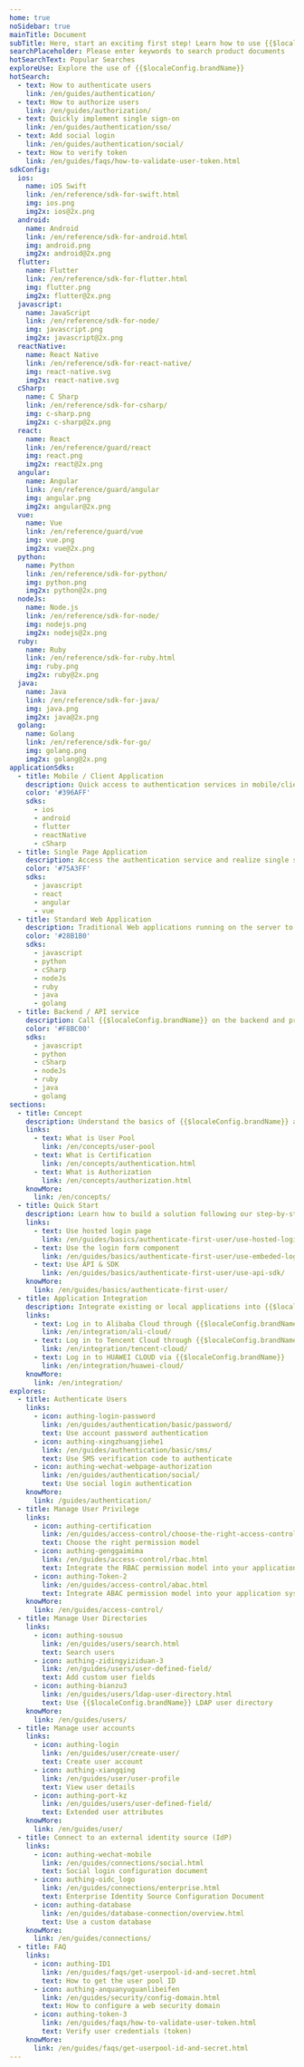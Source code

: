 ```yaml
---
home: true
noSidebar: true
mainTitle: Document
subTitle: Here, start an exciting first step! Learn how to use {{$localeConfig.brandName}} and the API provided by {{$localeConfig.brandName}}.
searchPlaceholder: Please enter keywords to search product documents
hotSearchText: Popular Searches
exploreUse: Explore the use of {{$localeConfig.brandName}}
hotSearch:
  - text: How to authenticate users
    link: /en/guides/authentication/
  - text: How to authorize users
    link: /en/guides/authorization/
  - text: Quickly implement single sign-on
    link: /en/guides/authentication/sso/
  - text: Add social login
    link: /en/guides/authentication/social/
  - text: How to verify token
    link: /en/guides/faqs/how-to-validate-user-token.html
sdkConfig:
  ios:
    name: iOS Swift
    link: /en/reference/sdk-for-swift.html
    img: ios.png
    img2x: ios@2x.png
  android:
    name: Android
    link: /en/reference/sdk-for-android.html
    img: android.png
    img2x: android@2x.png
  flutter:
    name: Flutter
    link: /en/reference/sdk-for-flutter.html
    img: flutter.png
    img2x: flutter@2x.png
  javascript:
    name: JavaScript
    link: /en/reference/sdk-for-node/
    img: javascript.png
    img2x: javascript@2x.png
  reactNative:
    name: React Native
    link: /en/reference/sdk-for-react-native/
    img: react-native.svg
    img2x: react-native.svg
  cSharp:
    name: C Sharp
    link: /en/reference/sdk-for-csharp/
    img: c-sharp.png
    img2x: c-sharp@2x.png
  react:
    name: React
    link: /en/reference/guard/react
    img: react.png
    img2x: react@2x.png
  angular:
    name: Angular
    link: /en/reference/guard/angular
    img: angular.png
    img2x: angular@2x.png
  vue:
    name: Vue
    link: /en/reference/guard/vue
    img: vue.png
    img2x: vue@2x.png
  python:
    name: Python
    link: /en/reference/sdk-for-python/
    img: python.png
    img2x: python@2x.png
  nodeJs:
    name: Node.js
    link: /en/reference/sdk-for-node/
    img: nodejs.png
    img2x: nodejs@2x.png
  ruby:
    name: Ruby
    link: /en/reference/sdk-for-ruby.html
    img: ruby.png
    img2x: ruby@2x.png
  java:
    name: Java
    link: /en/reference/sdk-for-java/
    img: java.png
    img2x: java@2x.png
  golang:
    name: Golang
    link: /en/reference/sdk-for-go/
    img: golang.png
    img2x: golang@2x.png
applicationSdks:
  - title: Mobile / Client Application
    description: Quick access to authentication services in mobile/client applications
    color: '#396AFF'
    sdks:
      - ios
      - android
      - flutter
      - reactNative
      - cSharp
  - title: Single Page Application
    description: Access the authentication service and realize single sign-on in the web application running in the browser
    color: '#75A3FF'
    sdks:
      - javascript
      - react
      - angular
      - vue
  - title: Standard Web Application
    description: Traditional Web applications running on the server to achieve unified authentication and authorization
    color: '#28B1B0'
    sdks:
      - javascript
      - python
      - cSharp
      - nodeJs
      - ruby
      - java
      - golang
  - title: Backend / API service
    description: Call {{$localeConfig.brandName}} on the backend and protect the API interface
    color: '#F8BC00'
    sdks:
      - javascript
      - python
      - cSharp
      - nodeJs
      - ruby
      - java
      - golang
sections:
  - title: Concept
    description: Understand the basics of {{$localeConfig.brandName}} architecture
    links:
      - text: What is User Pool
        link: /en/concepts/user-pool
      - text: What is Certification
        link: /en/concepts/authentication.html
      - text: What is Authorization
        link: /en/concepts/authorization.html
    knowMore:
      link: /en/concepts/
  - title: Quick Start
    description: Learn how to build a solution following our step-by-step instructions.
    links:
      - text: Use hosted login page
        link: /en/guides/basics/authenticate-first-user/use-hosted-login-page
      - text: Use the login form component
        link: /en/guides/basics/authenticate-first-user/use-embeded-login-component/
      - text: Use API & SDK
        link: /en/guides/basics/authenticate-first-user/use-api-sdk/
    knowMore:
      link: /en/guides/basics/authenticate-first-user/
  - title: Application Integration
    description: Integrate existing or local applications into {{$localeConfig.brandName}}.
    links:
      - text: Log in to Alibaba Cloud through {{$localeConfig.brandName}}
        link: /en/integration/ali-cloud/
      - text: Log in to Tencent Cloud through {{$localeConfig.brandName}}
        link: /en/integration/tencent-cloud/
      - text: Log in to HUAWEI CLOUD via {{$localeConfig.brandName}}
        link: /en/integration/huawei-cloud/
    knowMore:
      link: /en/integration/
explores:
  - title: Authenticate Users
    links:
      - icon: authing-login-password
        link: /en/guides/authentication/basic/password/
        text: Use account password authentication
      - icon: authing-xingzhuangjiehe1
        link: /en/guides/authentication/basic/sms/
        text: Use SMS verification code to authenticate
      - icon: authing-wechat-webpage-authorization
        link: /en/guides/authentication/social/
        text: Use social login authentication
    knowMore:
      link: /guides/authentication/
  - title: Manage User Privilege
    links:
      - icon: authing-certification
        link: /en/guides/access-control/choose-the-right-access-control-model.html
        text: Choose the right permission model
      - icon: authing-genggaimima
        link: /en/guides/access-control/rbac.html
        text: Integrate the RBAC permission model into your application system
      - icon: authing-Token-2
        link: /en/guides/access-control/abac.html
        text: Integrate ABAC permission model into your application system
    knowMore:
      link: /en/guides/access-control/
  - title: Manage User Directories
    links:
      - icon: authing-sousuo
        link: /en/guides/users/search.html
        text: Search users
      - icon: authing-zidingyiziduan-3
        link: /en/guides/users/user-defined-field/
        text: Add custom user fields
      - icon: authing-bianzu3
        link: /en/guides/users/ldap-user-directory.html
        text: Use {{$localeConfig.brandName}} LDAP user directory
    knowMore:
      link: /en/guides/users/
  - title: Manage user accounts
    links:
      - icon: authing-login
        link: /en/guides/user/create-user/
        text: Create user account
      - icon: authing-xiangqing
        link: /en/guides/user/user-profile
        text: View user details
      - icon: authing-port-kz
        link: /en/guides/users/user-defined-field/
        text: Extended user attributes
    knowMore:
      link: /en/guides/user/
  - title: Connect to an external identity source (IdP)
    links:
      - icon: authing-wechat-mobile
        link: /en/guides/connections/social.html
        text: Social login configuration document
      - icon: authing-oidc_logo
        link: /en/guides/connections/enterprise.html
        text: Enterprise Identity Source Configuration Document
      - icon: authing-database
        link: /en/guides/database-connection/overview.html
        text: Use a custom database
    knowMore:
      link: /en/guides/connections/
  - title: FAQ
    links:
      - icon: authing-ID1
        link: /en/guides/faqs/get-userpool-id-and-secret.html
        text: How to get the user pool ID
      - icon: authing-anquanyuguanlibeifen
        link: /en/guides/security/config-domain.html
        text: How to configure a web security domain
      - icon: authing-token-3
        link: /en/guides/faqs/how-to-validate-user-token.html
        text: Verify user credentials (token)
    knowMore:
      link: /en/guides/faqs/get-userpool-id-and-secret.html
---
```


